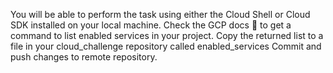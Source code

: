 You will be able to perform the task using either the Cloud Shell or Cloud SDK installed on your local machine.
Check the GCP docs 🔗 to get a command to list enabled services in your project.
Copy the returned list to a file in your cloud_challenge repository called enabled_services
Commit and push changes to remote repository.

